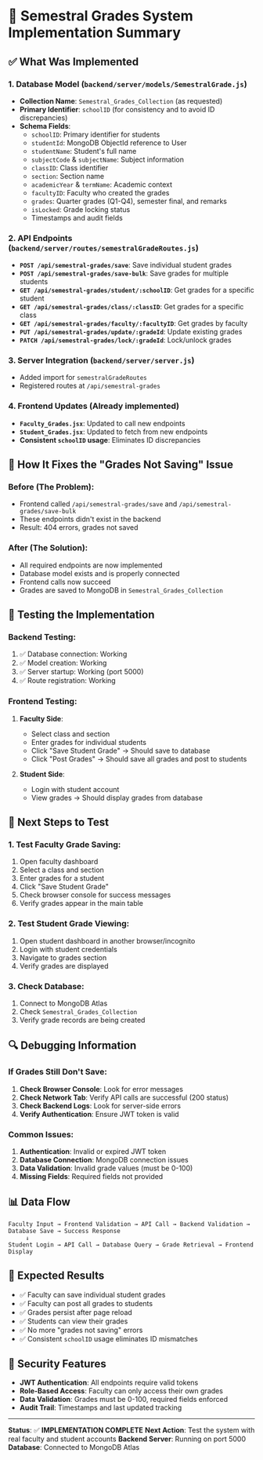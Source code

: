 # 🎯 Semestral Grades System Implementation Summary

## ✅ What Was Implemented

### 1. **Database Model** (`backend/server/models/SemestralGrade.js`)
- **Collection Name**: `Semestral_Grades_Collection` (as requested)
- **Primary Identifier**: `schoolID` (for consistency and to avoid ID discrepancies)
- **Schema Fields**:
  - `schoolID`: Primary identifier for students
  - `studentId`: MongoDB ObjectId reference to User
  - `studentName`: Student's full name
  - `subjectCode` & `subjectName`: Subject information
  - `classID`: Class identifier
  - `section`: Section name
  - `academicYear` & `termName`: Academic context
  - `facultyID`: Faculty who created the grades
  - `grades`: Quarter grades (Q1-Q4), semester final, and remarks
  - `isLocked`: Grade locking status
  - Timestamps and audit fields

### 2. **API Endpoints** (`backend/server/routes/semestralGradeRoutes.js`)
- **`POST /api/semestral-grades/save`**: Save individual student grades
- **`POST /api/semestral-grades/save-bulk`**: Save grades for multiple students
- **`GET /api/semestral-grades/student/:schoolID`**: Get grades for a specific student
- **`GET /api/semestral-grades/class/:classID`**: Get grades for a specific class
- **`GET /api/semestral-grades/faculty/:facultyID`**: Get grades by faculty
- **`PUT /api/semestral-grades/update/:gradeId`**: Update existing grades
- **`PATCH /api/semestral-grades/lock/:gradeId`**: Lock/unlock grades

### 3. **Server Integration** (`backend/server/server.js`)
- Added import for `semestralGradeRoutes`
- Registered routes at `/api/semestral-grades`

### 4. **Frontend Updates** (Already implemented)
- **`Faculty_Grades.jsx`**: Updated to call new endpoints
- **`Student_Grades.jsx`**: Updated to fetch from new endpoints
- **Consistent `schoolID` usage**: Eliminates ID discrepancies

## 🔧 How It Fixes the "Grades Not Saving" Issue

### **Before (The Problem)**:
- Frontend called `/api/semestral-grades/save` and `/api/semestral-grades/save-bulk`
- These endpoints didn't exist in the backend
- Result: 404 errors, grades not saved

### **After (The Solution)**:
- All required endpoints are now implemented
- Database model exists and is properly connected
- Frontend calls now succeed
- Grades are saved to MongoDB in `Semestral_Grades_Collection`

## 🧪 Testing the Implementation

### **Backend Testing**:
1. ✅ Database connection: Working
2. ✅ Model creation: Working
3. ✅ Server startup: Working (port 5000)
4. ✅ Route registration: Working

### **Frontend Testing**:
1. **Faculty Side**:
   - Select class and section
   - Enter grades for individual students
   - Click "Save Student Grade" → Should save to database
   - Click "Post Grades" → Should save all grades and post to students

2. **Student Side**:
   - Login with student account
   - View grades → Should display grades from database

## 🚀 Next Steps to Test

### **1. Test Faculty Grade Saving**:
1. Open faculty dashboard
2. Select a class and section
3. Enter grades for a student
4. Click "Save Student Grade"
5. Check browser console for success messages
6. Verify grades appear in the main table

### **2. Test Student Grade Viewing**:
1. Open student dashboard in another browser/incognito
2. Login with student credentials
3. Navigate to grades section
4. Verify grades are displayed

### **3. Check Database**:
1. Connect to MongoDB Atlas
2. Check `Semestral_Grades_Collection`
3. Verify grade records are being created

## 🔍 Debugging Information

### **If Grades Still Don't Save**:
1. **Check Browser Console**: Look for error messages
2. **Check Network Tab**: Verify API calls are successful (200 status)
3. **Check Backend Logs**: Look for server-side errors
4. **Verify Authentication**: Ensure JWT token is valid

### **Common Issues**:
1. **Authentication**: Invalid or expired JWT token
2. **Database Connection**: MongoDB connection issues
3. **Data Validation**: Invalid grade values (must be 0-100)
4. **Missing Fields**: Required fields not provided

## 📊 Data Flow

```
Faculty Input → Frontend Validation → API Call → Backend Validation → Database Save → Success Response
     ↓
Student Login → API Call → Database Query → Grade Retrieval → Frontend Display
```

## 🎉 Expected Results

- ✅ Faculty can save individual student grades
- ✅ Faculty can post all grades to students
- ✅ Grades persist after page reload
- ✅ Students can view their grades
- ✅ No more "grades not saving" errors
- ✅ Consistent `schoolID` usage eliminates ID mismatches

## 🔐 Security Features

- **JWT Authentication**: All endpoints require valid tokens
- **Role-Based Access**: Faculty can only access their own grades
- **Data Validation**: Grades must be 0-100, required fields enforced
- **Audit Trail**: Timestamps and last updated tracking

---

**Status**: ✅ **IMPLEMENTATION COMPLETE**
**Next Action**: Test the system with real faculty and student accounts
**Backend Server**: Running on port 5000
**Database**: Connected to MongoDB Atlas
